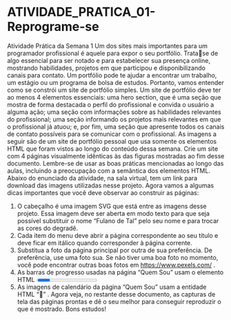 # ATIVIDADE_PRATICA_01-Reprograme-se

Atividade Prática da Semana 1
Um dos sites mais importantes para um programador profissional é aquele para expor o seu portfólio. Tratase de algo essencial para ser notado e para estabelecer sua presença online, mostrando habilidades, projetos 
em que participou e disponibilizando canais para contato. Um portfólio pode te ajudar a encontrar um 
trabalho, um estágio ou um programa de bolsa de estudos. Portanto, vamos entender como se constrói um 
site de portfólio simples.
Um site de portfólio deve ter ao menos 4 elementos essenciais: uma hero section, que é uma seção que mostra 
de forma destacada o perfil do profissional e convida o usuário a alguma ação; uma seção com informações 
sobre as habilidades relevantes do profissional; uma seção informando os projetos mais relevantes em que o 
profissional já atuou; e, por fim, uma seção que apresente todos os canais de contato possíveis para se 
comunicar com o profissional.
As imagens a seguir são de um site de portfólio pessoal que usa somente os elementos HTML que foram vistos 
ao longo do conteúdo dessa semana. Crie um site com 4 páginas visualmente idênticas às das figuras 
mostradas ao fim desse documento. Lembre-se de usar as boas práticas mencionadas ao longo das aulas, 
incluindo a preocupação com a semântica dos elementos HTML. Abaixo do enunciado da atividade, na sala 
virtual, tem um link para download das imagens utilizadas nesse projeto. Agora vamos a algumas dicas
importantes que você deve observar ao construir as páginas:
1) O cabeçalho é uma imagem SVG que está entre as imagens desse projeto. Essa imagem deve ser 
aberta em modo texto para que seja possível substituir o nome “Fulano de Tal” pelo seu nome e para 
trocar as cores do degradê.
2) Cada item do menu deve abrir a página correspondente ao seu título e deve ficar em itálico quando 
corresponder à página corrente.
3) Substitua a foto da página principal por outra de sua preferência. De preferência, use uma foto sua. 
Se não tiver uma boa foto no momento, você pode encontrar outras boas fotos em 
https://www.pexels.com/ .
4) As barras de progresso usadas na página “Quem Sou” usam o elemento HTML <progress> com valor 
mínimo de 1 e valor máximo de 5. Como os vídeos não abordaram esse elemento, pesquise sobre ele 
para utilizá-lo corretamente.
5) As imagens de calendário da página “Quem Sou” usam a entidade HTML “&#x1f4c5;” .
Agora veja, no restante desse documento, as capturas de tela das páginas prontas e dê o seu melhor para 
conseguir reproduzir o que é mostrado. Bons estudos!
